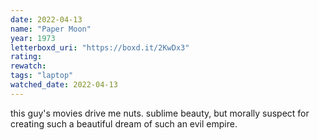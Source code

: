 ```yaml
---
date: 2022-04-13
name: "Paper Moon"
year: 1973
letterboxd_uri: "https://boxd.it/2KwDx3"
rating: 
rewatch: 
tags: "laptop"
watched_date: 2022-04-13
---
```


this guy's movies drive me nuts. sublime beauty, but morally suspect for creating such a beautiful dream of such an evil empire.
